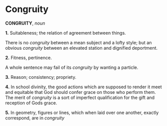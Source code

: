 # Congruity

**CONGRUITY**, _noun_

**1.** Suitableness; the relation of agreement between things.

There is no _congruity_ between a mean subject and a lofty style; but an obvious _congruity_ between an elevated station and dignified deportment.

**2.** Fitness, pertinence.

A whole sentence may fail of its _congruity_ by wanting a particle.

**3.** Reason; consistency; propriety.

**4.** In school divinity, the good actions which are supposed to render it meet and equitable that God should confer grace on those who perform them. The merit of _congruity_ is a sort of imperfect qualification for the gift and reception of Gods grace.

**5.** In geometry, figures or lines, which when laid over one another, exactly correspond, are in _congruity_